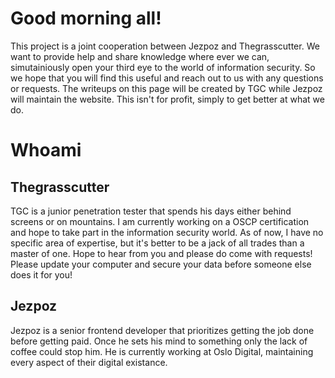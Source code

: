 # Good morning all!
This project is a joint cooperation between Jezpoz and Thegrasscutter. We want to provide help and share knowledge where ever we can, simutainiously open your third eye to the world of information security. So we hope that you will find this useful and reach out to us with any questions or requests. 
The writeups on this page will be created by TGC while Jezpoz will maintain the website. This isn't for profit, simply to get better at what we do.

# Whoami
## Thegrasscutter
TGC is a junior penetration tester that spends his days either behind screens or on mountains. I am currently working on a OSCP certification and hope to take part in the information security world. As of now, I have no specific area of expertise, but it's better to be a jack of all trades than a master of one. Hope to hear from you and please do come with requests! Please update your computer and secure your data before someone else does it for you!

## Jezpoz
Jezpoz is a senior frontend developer that prioritizes getting the job done before getting paid. Once he sets his mind to something only the lack of coffee could stop him. He is currently working at Oslo Digital, maintaining every aspect of their digital existance. 

